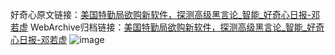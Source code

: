 好奇心原文链接：[美国特勤局欲购新软件，探测高级黑言论_智能_好奇心日报-邓若虚](https://www.qdaily.com/articles/1008.html)
WebArchive归档链接：[美国特勤局欲购新软件，探测高级黑言论_智能_好奇心日报-邓若虚](http://web.archive.org/web/20190623145500/https://www.qdaily.com/articles/1008.html)
![image](http://ww3.sinaimg.cn/large/007d5XDply1g3v48vnhf9j30u02noe81)